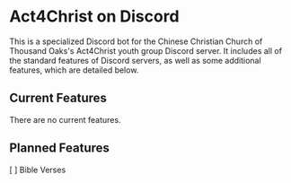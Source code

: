# Act4Christ on Discord

This is a specialized Discord bot for the Chinese Christian Church of Thousand Oaks's Act4Christ youth group Discord server. It includes all of the standard features of Discord servers, as well as some additional features, which are detailed below.

## Current Features

There are no current features.

## Planned Features

[ ] Bible Verses